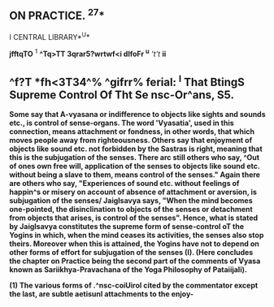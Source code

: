 ## **ON PRACTICE. <sup>27</sup>\***

I CENTRAL LIBRARY*<sup>U</sup>*

**jfftqTO** <sup>1</sup> **^Tq>TT 3qrar5?wrtwf<i dlfoFr <sup>u</sup>** *'t't* **ii**

## **^f?T \*fh<3T34^% ^gifrr% ferial: <sup>I</sup> That BtingS Supreme Control Of Tht Se nsc-Or^ans, S5.**

**Some say that A-vyasana or indifference to objects like sights and sounds etc., is control of sense-organs. The word 'Vyasatia', used in this connection, means attachment or fondness, in other words, that which moves people away from righteousness. Others say that enjoyment of objects like sound etc. not forbidden by the Sastras is right, meaning that this is the subjugation of the senses. There arc still others who say, ^Out of ones own free will, application of the senses to objects like sound etc. without being a slave to them, means control of the senses." Again there are others who say, "Experiences of sound etc. without feelings of happin^s or misery on account of absence of attachment or aversion, is subjugation of the senses/ Jaiglsavya says, "When the mind becomes one-pointed, the disinclination to objects of the senses or detachment from objects that arises, is control of the senses". Hence, what is stated by Jaiglsavya constitutes the supreme form of sense-control oT the Yogins in which, when the mind ceases its activities, the senses also stop theirs. Moreover when this is attained, the Yogins have not to depend on other forms of effort for subjugation of the senses (I). (Here concludes the chapter on Practice being the second part of the comments of Vyasa known as Sariikhya-Pravachana of the Yoga Philosophy of Pataiijali).**

**(1) The various forms of .^nsc-coiUiroI cited by the commentator except the last, are subtle aetisunl attachments to the enjoy-**